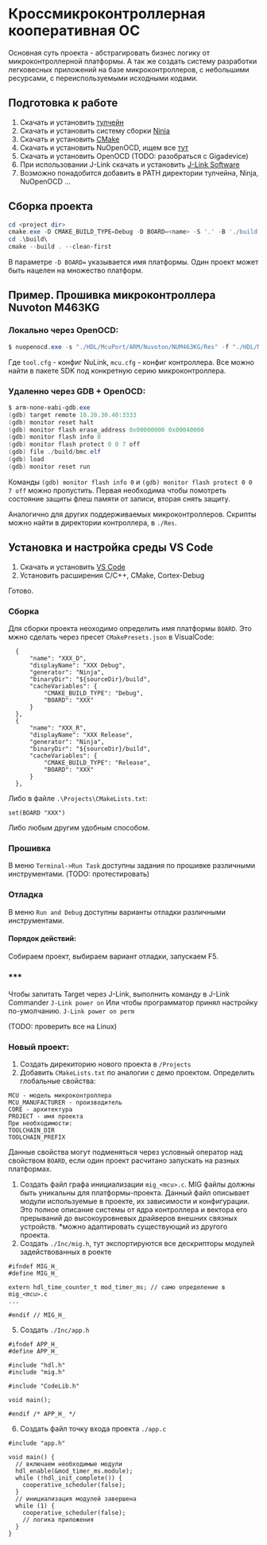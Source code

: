 # Кроссмикроконтроллерная кооперативная ОС
Основная суть проекта - абстрагировать бизнес логику от микроконтроллерной платформы. А так же создать систему разработки легковесных приложений на базе микроконтроллеров, с небольшими ресурсами, с переиспользуемыми исходными кодами.
## Подготовка к работе
1) Скачать и установить [тулчейн](https://developer.arm.com/Tools%20and%20Software/GNU%20Toolchain)
2) Скачать и установить систему сборки [Ninja](https://github.com/ninja-build/ninja/releases)
3) Скачать и установить [CMake](https://cmake.org/download/)
4) Скачать и установить NuOpenOCD, ищем все [тут](https://www.nuvoton.com/products/microcontrollers/arm-cortex-m4-mcus/m463-can-fd-usb-hs-series/m463ygcae)
5) Скачать и установить OpenOCD (TODO: разобраться с Gigadevice)
6) При использовании J-Link скачать и установить [J-Link Software](https://www.segger.com/downloads/jlink/)
7) Возможно понадобится добавить в PATH директории тулчейна, Ninja, NuOpenOCD ...

## Сборка проекта
```powershell
cd <project dir>
cmake.exe -D CMAKE_BUILD_TYPE=Debug -D BOARD=<name> -S '.' -B './build' -G Ninja
cd .\build\
cmake --build . --clean-first
```
В параметре `-D BOARD=` указывается имя платформы. Один проект может быть нацелен на множество платформ.

## Пример. Прошивка микроконтроллера Nuvoton M463KG
### Локально через OpenOCD:
```powershell
$ nuopenocd.exe -s "./HDL/McuPort/ARM/Nuvoton/NUM463KG/Res" -f "./HDL/McuPort/ARM/Nuvoton/NUM463KG/Res/tool.cfg" -f "./HDL/McuPort/ARM/Nuvoton/NUM463KG/Res/mcu.cfg" -c "init" -c "halt" -c "flash write_image erase ./build/bmc.hex" -c "reset run"
```
Где `tool.cfg` - конфиг NuLink, 
`mcu.cfg` - конфиг контроллера.
Все можно найти в пакете SDK под конкретную серию микроконтроллера.

### Удаленно через GDB + OpenOCD:
```powershell
$ arm-none-eabi-gdb.exe
(gdb) target remote 10.20.30.40:3333
(gdb) monitor reset halt
(gdb) monitor flash erase_address 0x00000000 0x00040000
(gdb) monitor flash info 0
(gdb) monitor flash protect 0 0 7 off
(gdb) file ./build/bmc.elf
(gdb) load
(gdb) monitor reset run
```
Команды `(gdb) monitor flash info 0` и `(gdb) monitor flash protect 0 0 7 off` можно пропустить. Первая необходима чтобы помотреть состояние защиты флеш памяти от записи, вторая снять защиту.

Аналогично для других поддерживаемых микроконтроллеров. Скрипты можно найти в директории контроллера, в `./Res`.

## Установка и настройка среды VS Code
1) Скачать и установить [VS Code](https://code.visualstudio.com/download)
2) Установить расширения C/C++, CMake, Cortex-Debug

Готово. 

### Сборка
Для сборки проекта неоходимо определить имя платформы `BOARD`. Это мжно сделать через пресет `CMakePresets.json` в VisualCode:
```
  {
      "name": "XXX_D",
      "displayName": "XXX Debug",
      "generator": "Ninja",
      "binaryDir": "${sourceDir}/build",
      "cacheVariables": {
          "CMAKE_BUILD_TYPE": "Debug",
          "BOARD": "XXX"
      }
  },
  {
      "name": "XXX_R",
      "displayName": "XXX Release",
      "generator": "Ninja",
      "binaryDir": "${sourceDir}/build",
      "cacheVariables": {
          "CMAKE_BUILD_TYPE": "Release",
          "BOARD": "XXX"
      }
  },
```
Либо в файле `.\Projects\CMakeLists.txt`:
```
set(BOARD "XXX")
```
Либо любым другим удобным способом.

### Прошивка
В меню `Terminal->Run Task` доступны задания по прошивке различными инструментами. (TODO: протестировать)

### Отладка
В меню `Run and Debug` доступны варианты отладки различными инструментами.

#### Порядок действий:
Собираем проект, выбираем вариант отладки, запускаем F5.

### ***
Чтобы запитать Target через J-Link, выполнить команду в J-Link Commander
`J-Link power on`
Или чтобы программатор принял настройку по-умолчанию.
`J-Link power on perm`

(TODO: проверить все на Linux)


### Новый проект:
1) Создать дирекиторию нового проекта в `/Projects`
2) Добавить `CMakeLists.txt` по аналогии с демо проектом. Определить глобальные свойства:
```
MCU - модель микроконтроллера 
MCU_MANUFACTURER - производитель
CORE - архитектура
PROJECT - имя проекта
При необходимости:
TOOLCHAIN_DIR
TOOLCHAIN_PREFIX
```
Данные свойства могут подменяться через условный оператор над свойством `BOARD`, если один проект расчитано запускать на разных платформах.

1) Создать файл графа инициализации `mig_<mcu>.c`. MIG файлы должны быть уникальны для платформы-проекта. Данный файл описывает модули используемые в проекте, их зависимости и конфигурации. Это полное описание системы от ядра контроллера и вектора его прерываний до высокоуровневых драйверов внешних связных устройств.
*можно адаптировать существующий из другого проекта.
1) Создать `./Inc/mig.h`, тут экспортируются все дескрипторы модулей задействованных в роекте
```
#ifndef MIG_H_
#define MIG_H_

extern hdl_time_counter_t mod_timer_ms; // само определение в mig_<mcu>.c
...

#endif // MIG_H_
```
5) Создать `./Inc/app.h`
```
#ifndef APP_H_
#define APP_H_

#include "hdl.h"
#include "mig.h"

#include "CodeLib.h"

void main();

#endif /* APP_H_ */
```
6) Создать файл точку входа проекта `./app.c`
```
#include "app.h"

void main() {
  // включаем необходимые модули
  hdl_enable(&mod_timer_ms.module);
  while (!hdl_init_complete()) {
    cooperative_scheduler(false);
  }
  // инициализация модулей завершена
  while (1) {
    cooperative_scheduler(false);
	// логика приложения
  }
}
```
